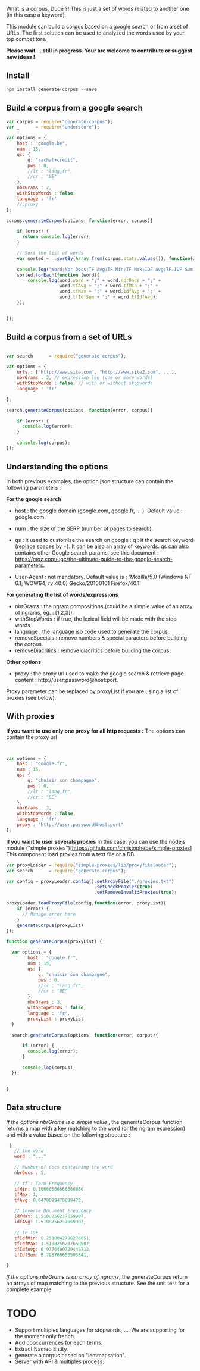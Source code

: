 What is a corpus, Dude ?! This is just a set of words related to another one (in this case a keyword).

This module can build a corpus based on a google search or from a set of URLs. The first solution can be used to analyzed the words used by your top competitors.

**Please wait ... still in progress. Your are welcome to contribute or suggest new ideas !**

## Install

```javascript
npm install generate-corpus --save
```


## Build a corpus from a google search

```javascript
var corpus = require("generate-corpus");
var _      = require("underscore");

var options = {
    host : "google.be",
    num : 15,
    qs: {
        q: "rachat+crédit",
        pws : 0,
        //lr : "lang_fr",
        //cr : "BE"
    },
    nbrGrams : 2,
    withStopWords : false,
    language : 'fr'
    //,proxy
};

corpus.generateCorpus(options, function(error, corpus){

    if (error) {
      return console.log(error);
    }

    // Sort the list of words
    var sorted = _.sortBy(Array.from(corpus.stats.values()), function(word) { return -word.tfIdfSum;});

    console.log("Word;Nbr Docs;TF Avg;TF Min;TF Max;IDF Avg;TF.IDF Sum;TF.IDF Avg");
    sorted.forEach(function (word){
        console.log(word.word + ";" + word.nbrDocs + ";" +
                    word.tfAvg + ";" + word.tfMin + ";" +
                    word.tfMax + ";" + word.idfAvg + ';' +
                    word.tfIdfSum + ';' + word.tfIdfAvg);
    });


});
```

## Build a corpus from a set of URLs

```javascript

var search      = require("generate-corpus");

var options = {
    urls : ["http://www.site.com", "http://www.site2.com", ...],
    nbrGrams : 2, // expression len (one or more words)
    withStopWords : false, // with or without stopwords
    language : 'fr'

};

search.generateCorpus(options, function(error, corpus){

    if (error) {
      console.log(error);
    }

    console.log(corpus);
});
```

## Understanding the options

In both previous examples, the option json structure can contain the following parameters :

**For the google search**
- host : the google domain (google.com, google.fr, ... ). Default value : google.com.
- num : the size of the SERP (number of pages to search).
- qs : it used to customize the search on google :
   q   : it the search keyword (replace spaces by +). It can be also an array of keywords.
   qs can also contains other Google search params, see this document : https://moz.com/ugc/the-ultimate-guide-to-the-google-search-parameters.

- User-Agent : not mandatory. Default value is : 'Mozilla/5.0 (Windows NT 6.1; WOW64; rv:40.0) Gecko/20100101 Firefox/40.1'


**For generating the list of words/expressions**    
- nbrGrams : the ngram compositions (could be a simple value of an array of ngrams, eg. : [1,2,3]).
- withStopWords : if true, the lexical field will be made with the stop words.
- language : the language iso code used to generate the corpus.
- removeSpecials : remove numbers & special caracters before building the corpus.
- removeDiacritics : remove diacritics before building the corpus.


**Other options**
- proxy : the proxy url used to make the google search & retrieve page content : http://user:password@host:port.

Proxy parameter can be replaced by proxyList if you are using a list of proxies (see below).

## With proxies

**If you want to use only one proxy for all http requests :**
The options can contain the proxy url

```javascript


var options = {
    host : "google.fr",
    num : 15,
    qs: {
        q: "choisir son champagne",
        pws : 0,
        //lr : "lang_fr",
        //cr : "BE"
    },
    nbrGrams : 3,
    withStopWords : false,
    language : 'fr',
    proxy : "http://user:password@host:port"
};

```

**If you want to user severals proxies**
In this case, you can use the nodejs module ("simple proxies")[https://github.com/christophebe/simple-proxies]
This component load proxies from a text file or a DB.


```javascript
var proxyLoader = require("simple-proxies/lib/proxyfileloader");
var search      = require("generate-corpus");

var config = proxyLoader.config().setProxyFile("./proxies.txt")
                                 .setCheckProxies(true)
                                 .setRemoveInvalidProxies(true);

proxyLoader.loadProxyFile(config,function(error, proxyList){
    if (error) {
      // Manage error here
    }
    generateCorpus(proxyList)
});

function generateCorpus(proxyList) {

  var options = {
        host : "google.fr",
        num : 15,
        qs: {
            q: "choisir son champagne",
            pws : 0,
            //lr : "lang_fr",
            //cr : "BE"
        },
        nbrGrams : 3,
        withStopWords : false,
        language : 'fr',
        proxyList : proxyList
  }

  search.generateCorpus(options, function(error, corpus){

      if (error) {
        console.log(error);
      }

      console.log(corpus);
  });


}

```

## Data structure

*If the options.nbrGrams is a simple value* , the generateCorpus function returns a map with a key matching to the word (or the ngram expression) and with a value based on the following structure :

 ```javascript
  {  
    // the word
    word : "..."

    // Number of docs containing the word
    nbrDocs : 5,

    // tf : Term Frequency
    tfMin: 0.16666666666666666,
    tfMax: 1,
    tfAvg: 0.6470899470899472,

    // Inverse Document Frequency
    idfMax: 1.5108256237659907,
    idfAvg: 1.5108256237659907,

    // TF.IDF
    tfIdfMin: 0.2518042706276651,
    tfIdfMax: 1.5108256237659907,
    tfIdfAvg: 0.9776400729448712,
    tfIdfSum: 8.798760656503841,

}
```

*If the options.nbrGrams is an array of ngrams*, the generateCorpus return an arrays of map matching to the previous structure.
See the unit test for a complete example.

# TODO
- Support multiples languages for stopwords, .... We are supporting for the moment only french.
- Add cooccurrences for each terms.
- Extract Named Entity.
- generate a corpus based on "lemmatisation".
- Server with API & multiples process.
